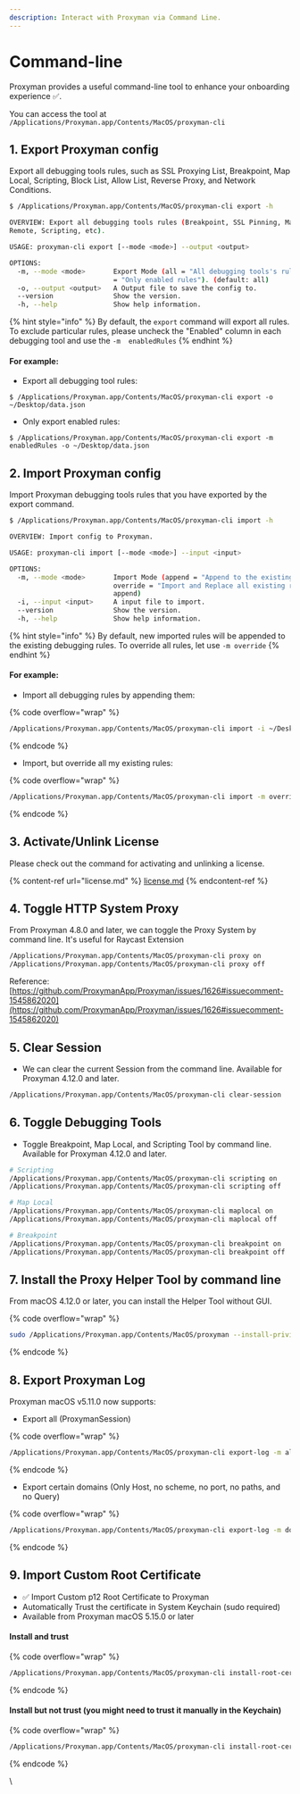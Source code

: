 ```yaml
---
description: Interact with Proxyman via Command Line.
---
```


# Command-line

Proxyman provides a useful command-line tool to enhance your onboarding experience ✅.

You can access the tool at `/Applications/Proxyman.app/Contents/MacOS/proxyman-cli`

## 1. Export Proxyman config

Export all debugging tools rules, such as SSL Proxying List, Breakpoint, Map Local, Scripting, Block List, Allow List, Reverse Proxy, and Network Conditions.

```bash
$ /Applications/Proxyman.app/Contents/MacOS/proxyman-cli export -h

OVERVIEW: Export all debugging tools rules (Breakpoint, SSL Pinning, Map Local, Map
Remote, Scripting, etc).

USAGE: proxyman-cli export [--mode <mode>] --output <output>

OPTIONS:
  -m, --mode <mode>       Export Mode (all = "All debugging tools's rules", enabledRules
                          = "Only enabled rules"). (default: all)
  -o, --output <output>   A Output file to save the config to.
  --version               Show the version.
  -h, --help              Show help information.
```

{% hint style="info" %}
By default, the `export` command will export all rules. To exclude particular rules, please uncheck the "Enabled" column in each debugging tool and use the `-m  enabledRules`
{% endhint %}

#### For example:

* Export all debugging tool rules:

`$ /Applications/Proxyman.app/Contents/MacOS/proxyman-cli export -o ~/Desktop/data.json`

* Only export enabled rules:

`$ /Applications/Proxyman.app/Contents/MacOS/proxyman-cli export -m enabledRules -o ~/Desktop/data.json`

## 2. Import Proxyman config

Import Proxyman debugging tools rules that you have exported by the export command.

```bash
$ /Applications/Proxyman.app/Contents/MacOS/proxyman-cli import -h

OVERVIEW: Import config to Proxyman.

USAGE: proxyman-cli import [--mode <mode>] --input <input>

OPTIONS:
  -m, --mode <mode>       Import Mode (append = "Append to the existing rules"),
                          override = "Import and Replace all existing rules". (default:
                          append)
  -i, --input <input>     A input file to import.
  --version               Show the version.
  -h, --help              Show help information.
```

{% hint style="info" %}
By default, new imported rules will be appended to the existing debugging rules. To override all rules, let use `-m override`
{% endhint %}

#### For example:

* Import all debugging rules by appending them:

{% code overflow="wrap" %}
```bash
/Applications/Proxyman.app/Contents/MacOS/proxyman-cli import -i ~/Desktop/data.json
```
{% endcode %}



* Import, but override all my existing rules:

{% code overflow="wrap" %}
```bash
/Applications/Proxyman.app/Contents/MacOS/proxyman-cli import -m override -i ~/Desktop/data.json
```
{% endcode %}



## 3. Activate/Unlink License

Please check out the command for activating and unlinking a license.

{% content-ref url="license.md" %}
[license.md](license.md)
{% endcontent-ref %}

## 4. Toggle HTTP System Proxy

From Proxyman 4.8.0 and later, we can toggle the Proxy System by command line. It's useful for Raycast Extension

```bash
/Applications/Proxyman.app/Contents/MacOS/proxyman-cli proxy on
/Applications/Proxyman.app/Contents/MacOS/proxyman-cli proxy off
```

Reference: [https://github.com/ProxymanApp/Proxyman/issues/1626#issuecomment-1545862020](https://github.com/ProxymanApp/Proxyman/issues/1626#issuecomment-1545862020)

## 5. Clear Session

* We can clear the current Session from the command line. Available for Proxyman 4.12.0 and later.

```bash
/Applications/Proxyman.app/Contents/MacOS/proxyman-cli clear-session
```

## 6. Toggle Debugging Tools

* Toggle Breakpoint, Map Local, and Scripting Tool by command line. Available for Proxyman 4.12.0 and later.

```bash
# Scripting
/Applications/Proxyman.app/Contents/MacOS/proxyman-cli scripting on
/Applications/Proxyman.app/Contents/MacOS/proxyman-cli scripting off

# Map Local
/Applications/Proxyman.app/Contents/MacOS/proxyman-cli maplocal on
/Applications/Proxyman.app/Contents/MacOS/proxyman-cli maplocal off

# Breakpoint
/Applications/Proxyman.app/Contents/MacOS/proxyman-cli breakpoint on
/Applications/Proxyman.app/Contents/MacOS/proxyman-cli breakpoint off
```

## 7. Install the Proxy Helper Tool by command line

From macOS 4.12.0 or later, you can install the Helper Tool without GUI.

{% code overflow="wrap" %}
```bash
sudo /Applications/Proxyman.app/Contents/MacOS/proxyman --install-privileged-components
```
{% endcode %}

## 8. Export Proxyman Log

Proxyman macOS v5.11.0 now supports:

* Export all (ProxymanSession)

{% code overflow="wrap" %}
```bash
/Applications/Proxyman.app/Contents/MacOS/proxyman-cli export-log -m all -o "~/desktop/all"
```
{% endcode %}

* Export certain domains (Only Host, no scheme, no port, no paths, and no Query)

{% code overflow="wrap" %}
```bash
/Applications/Proxyman.app/Contents/MacOS/proxyman-cli export-log -m domains -o "~/desktop/twitterlog" --domains 'api.twitter.com' --domains 'www.producthunt.com'
```
{% endcode %}

## 9. Import Custom Root Certificate

* ✅ Import Custom p12 Root Certificate to Proxyman
* Automatically Trust the certificate in System Keychain (sudo required)
* Available from Proxyman macOS 5.15.0 or later

#### Install and trust

{% code overflow="wrap" %}
```bash
/Applications/Proxyman.app/Contents/MacOS/proxyman-cli install-root-cert <certificate_path> --password <your_cert_password> --trust
```
{% endcode %}

#### Install but not trust (you might need to trust it manually in the Keychain)

{% code overflow="wrap" %}
```bash
/Applications/Proxyman.app/Contents/MacOS/proxyman-cli install-root-cert <certificate_path> --password <your_cert_password>
```
{% endcode %}

\




